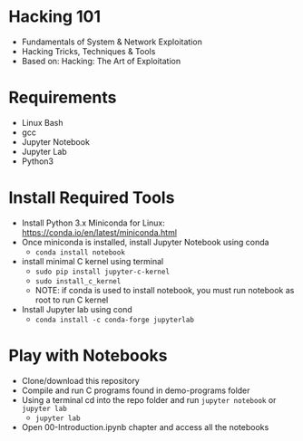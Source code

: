 # Hacking 101
- Fundamentals of System & Network Exploitation
- Hacking Tricks, Techniques & Tools
- Based on: Hacking: The Art of Exploitation

# Requirements

- Linux Bash
- gcc
- Jupyter Notebook
- Jupyter Lab
- Python3

# Install Required Tools

-   Install Python 3.x Miniconda for Linux: https://conda.io/en/latest/miniconda.html
-   Once miniconda is installed, install Jupyter Notebook using conda
    -   `conda install notebook`
-   install minimal C kernel using terminal
    -   `sudo pip install jupyter-c-kernel`
    -   `sudo install_c_kernel`
    - NOTE: if conda is used to install notebook, you must run notebook as root to run C kernel
-   Install Jupyter lab using cond
    - `conda install -c conda-forge jupyterlab`

# Play with Notebooks

-   Clone/download this repository
-   Compile and run C programs found in demo-programs folder
-   Using a terminal cd into the repo folder and run `jupyter notebook` or `jupyter lab`
    -   `jupyter lab`
-   Open 00-Introduction.ipynb chapter and access all the notebooks

